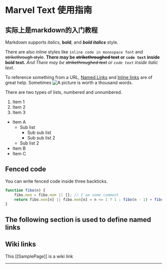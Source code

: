 # Marvel Text 使用指南  
## 实际上是markdown的入门教程

Markdown supports _italics_, __bold__, and ___bold italics___ style.

There are also inline styles like `inline code in monospace font` and ~~strikethrough style~~. __There may be ~~strikethroughed text~~ or `code text` inside bold text.__ _And There may be ~~strikethroughed text~~ or `code text` inside italic text._

To reference something from a URL, [Named Links][links] and [Inline links](https://example.com/index.html) are of great help. Sometimes ![A picture][sample image] is worth a thousand words.

There are two types of lists, numbered and unnumbered.

1. Item 1
2. Item 2
3. Item 3

* Item A
    - Sub list
        + Sub sub list
        + Sub sub list 2
    - Sub list 2
* Item B
* Item C

## Fenced code

You can write fenced code inside three backticks.

```javascript
function fibo(n) {
    fibo.mem = fibo.mem || []; // I am some comment
    return fibo.mem[n] || fibo.mem[n] = n <= 1 ? 1 : fibo(n - 1) + fibo(n - 2);
}
```

## The following section is used to define named links

[links]: https://example.com/index.html
[sample image]: https://example.com/sample.png

## Wiki links

This [[SamplePage]] is a wiki link

---

